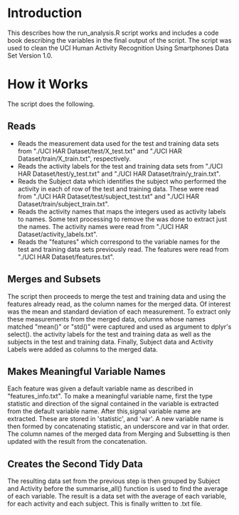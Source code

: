 # Introduction 
This describes how the run_analysis.R script works and includes a code book describing the variables in the final output of the script. The script was used to clean the UCI Human Activity Recognition Using Smartphones Data Set Version 1.0. 

# How it Works
The script does the following.
## Reads
* Reads the measurement data used for the test and training data sets from "./UCI HAR Dataset/test/X_test.txt" and "./UCI HAR Dataset/train/X_train.txt", respectively.
* Reads the activity labels for the test and training data sets from "./UCI HAR Dataset/test/y_test.txt" and "./UCI HAR Dataset/train/y_train.txt".
* Reads the Subject data which identifies the subject who performed the activity in each of row of the test and training data. These were read from "./UCI HAR Dataset/test/subject_test.txt" and  "./UCI HAR Dataset/train/subject_train.txt".
* Reads the activity names that maps the integers used as activity labels to names. Some text processing to remove the was done to extract just the names. The activity names were read from "./UCI HAR Dataset/activity_labels.txt".
* Reads the "features" which correspond to the variable names for the test and training data sets previously read. The features were read from  "./UCI HAR Dataset/features.txt".

## Merges and Subsets
The script then proceeds to merge the test and training data and using the features already read,  as the column names for the merged data. Of interest was the mean and standard deviation of each measurement. To extract only these measurements from the merged data, columns whose names matched "mean()" or "std()" were captured and used as argument to dplyr's select(). 
the activity labels for the test and training data as well as the subjects in the test and training data. Finally, Subject data and Activity Labels were added as columns to the merged data. 

## Makes Meaningful Variable Names
Each feature was given a default variable name as described in "features_info.txt". To make a meaningful variable name, first the type statistic and direction of the signal contained in the variable is extracted from the default variable name. After this,signal variable name are extracted. These are stored in 'statistic', and 'var'. A new variable name is then formed by concatenating statistic, an underscore and var in that order. The column names of the merged data from Merging and Subsetting is then updated with the result from the concatenation. 

## Creates the Second Tidy Data
The resulting data set from the previous step is then grouped by Subject and Activity before the summarise_all() function is used to find the average of each variable. The result is a data set with the average of each variable, for each activity and each subject. This is finally written to .txt file.
